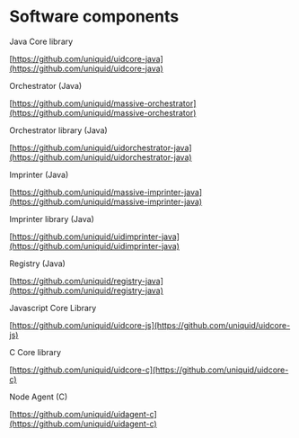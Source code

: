 # Software components

Java Core library

[https://github.com/uniquid/uidcore-java](https://github.com/uniquid/uidcore-java)

Orchestrator \(Java\)

[https://github.com/uniquid/massive-orchestrator](https://github.com/uniquid/massive-orchestrator)

Orchestrator library \(Java\)

[https://github.com/uniquid/uidorchestrator-java](https://github.com/uniquid/uidorchestrator-java)

Imprinter \(Java\)

[https://github.com/uniquid/massive-imprinter-java](https://github.com/uniquid/massive-imprinter-java)

Imprinter library \(Java\)

[https://github.com/uniquid/uidimprinter-java](https://github.com/uniquid/uidimprinter-java)

Registry \(Java\)

[https://github.com/uniquid/registry-java](https://github.com/uniquid/registry-java)

Javascript Core Library

[https://github.com/uniquid/uidcore-js](https://github.com/uniquid/uidcore-js)

C Core library

[https://github.com/uniquid/uidcore-c](https://github.com/uniquid/uidcore-c)

Node Agent \(C\)

[https://github.com/uniquid/uidagent-c](https://github.com/uniquid/uidagent-c)

